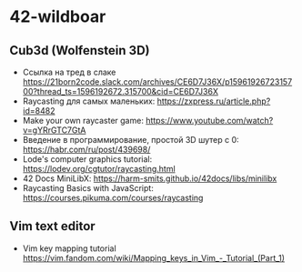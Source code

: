 # 42-wildboar

## Cub3d (Wolfenstein 3D)

+ Ссылка на тред в слаке <https://21born2code.slack.com/archives/CE6D7J36X/p1596192672315700?thread_ts=1596192672.315700&cid=CE6D7J36X>
+ Raycasting для самых маленьких: <https://zxpress.ru/article.php?id=8482>
+ Make your own raycaster game: <https://www.youtube.com/watch?v=gYRrGTC7GtA>
+ Введение в программирование, простой 3D шутер с 0: <https://habr.com/ru/post/439698/>
+ Lode's computer graphics tutorial: <https://lodev.org/cgtutor/raycasting.html>
+ 42 Docs MiniLibX: <https://harm-smits.github.io/42docs/libs/minilibx>
+ Raycasting Basics with JavaScript: <https://courses.pikuma.com/courses/raycasting>

## Vim text editor
+ Vim key mapping tutorial
<https://vim.fandom.com/wiki/Mapping_keys_in_Vim_-_Tutorial_(Part_1)>

